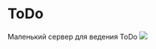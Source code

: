 # ToDo

Маленький сервер для ведения ToDo
![](https://github.com/Arseniks/ToDo/workflows/python-app/badge.svg)